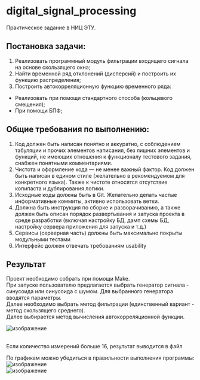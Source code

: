 # digital_signal_processing
Практическое задание в НИЦ ЭТУ.

## Постановка задачи:

1.	Реализовать программный модуль фильтрации входящего сигнала на основе скользящего окна;
2.	Найти временной ряд отклонений (дисперсий) и построить их функцию распределения;
3.	Построить автокорреляционную функцию временного ряда:
 -	Реализовать при помощи стандартного способа (кольцевого смещения);
 -	При помощи БПФ;

## Общие требования по выполнению:
1. Код должен быть написан понятно и аккуратно, с соблюдением табуляции и прочих элементов написания, без лишних элементов и функций, не имеющих отношения к функционалу тестового задания, снабжен понятными комментариями.
2. Чистота и оформление кода — не менее важный фактор. Код должен быть написан в едином стиле (желательно в рекомендуемом для конкретного языка). Также к чистоте относятся отсутствие копипаста и дублирования логики.
3. Исходные коды должны быть в Git. Желательно делать частые информативные коммиты, активно использовать ветки.
4. Должна быть инструкция по сборке и разворачиванию, а также должен быть описан порядок развертывания и запуска проекта в среде разработки (включая настройку БД, дамп схемы БД, настройку сервера приложения для запуска и т.д.)
5. Сервисы (серверная часть) должны быть максимально покрыты модульными тестами
6. Интерфейс должен отвечать требованиям usability

## Результат
Проект необходимо собрать при помощи Make. <br>
При запуске пользователю предлагается выбрать генератор сигнала - синусоида или синусоида с шумом. Для выбранного генератора вводятся параметры. <br>
Далее необходимо выбрать метод фильтрации (единственный вариант - метод скользящего среднего). <br>
Далее выбирается метод вычисления автокорреляционной функции.
<br>

![изображение](https://user-images.githubusercontent.com/99137907/234003664-4f4e31ed-6435-4dc5-9cf1-c67e81f62b78.png)

<br>
Если количество измерений больше 16, результат выводится в файл

По графикам можно убедиться в правильности выполнения программы: 
<br>
![изображение](https://user-images.githubusercontent.com/99137907/234002809-baedc0ef-e510-4a74-90a1-ac7d475796b0.png)
<br>
![изображение](https://github.com/u5ele55/digital_signal_processing/assets/99137907/22a485ce-25fa-480b-8561-2cb34cd9a397)
<br>
